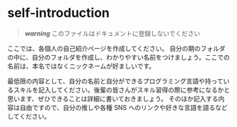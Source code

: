 # self-introduction

> **_warning_**
> このファイルはドキュメントに登録しないでください

ここでは、各個人の自己紹介ページを作成してください。
自分の期のフォルダの中に、自分のフォルダを作成し、わかりやすい名前をつけましょう。ここでの名前は、本名ではなくニックネームが好ましいです。

最低限の内容として、自分の名前と自分ができるプログラミング言語や持っているスキルを記入してください。後輩の皆さんがスキル習得の際に参考になるかと思います、ぜひできることは詳細に書いておきましょう。
そのほか記入する内容は自由ですので、自分の推しや各種 SNS へのリンクや好きな言語を語るなどしてください。
